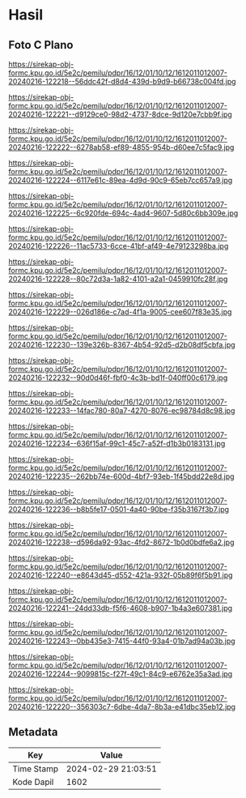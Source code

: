 # Hasil

## Foto C Plano

https://sirekap-obj-formc.kpu.go.id/5e2c/pemilu/pdpr/16/12/01/10/12/1612011012007-20240216-122218--56ddc42f-d8d4-439d-b9d9-b66738c004fd.jpg

https://sirekap-obj-formc.kpu.go.id/5e2c/pemilu/pdpr/16/12/01/10/12/1612011012007-20240216-122221--d9129ce0-98d2-4737-8dce-9d120e7cbb9f.jpg

https://sirekap-obj-formc.kpu.go.id/5e2c/pemilu/pdpr/16/12/01/10/12/1612011012007-20240216-122222--6278ab58-ef89-4855-954b-d60ee7c5fac9.jpg

https://sirekap-obj-formc.kpu.go.id/5e2c/pemilu/pdpr/16/12/01/10/12/1612011012007-20240216-122224--6117e61c-89ea-4d9d-90c9-65eb7cc657a9.jpg

https://sirekap-obj-formc.kpu.go.id/5e2c/pemilu/pdpr/16/12/01/10/12/1612011012007-20240216-122225--6c920fde-694c-4ad4-9607-5d80c6bb309e.jpg

https://sirekap-obj-formc.kpu.go.id/5e2c/pemilu/pdpr/16/12/01/10/12/1612011012007-20240216-122226--11ac5733-6cce-41bf-af49-4e79123298ba.jpg

https://sirekap-obj-formc.kpu.go.id/5e2c/pemilu/pdpr/16/12/01/10/12/1612011012007-20240216-122228--80c72d3a-1a82-4101-a2a1-0459910fc28f.jpg

https://sirekap-obj-formc.kpu.go.id/5e2c/pemilu/pdpr/16/12/01/10/12/1612011012007-20240216-122229--026d186e-c7ad-4f1a-9005-cee607f83e35.jpg

https://sirekap-obj-formc.kpu.go.id/5e2c/pemilu/pdpr/16/12/01/10/12/1612011012007-20240216-122230--139e326b-8367-4b54-92d5-d2b08df5cbfa.jpg

https://sirekap-obj-formc.kpu.go.id/5e2c/pemilu/pdpr/16/12/01/10/12/1612011012007-20240216-122232--90d0d46f-fbf0-4c3b-bd1f-040ff00c6179.jpg

https://sirekap-obj-formc.kpu.go.id/5e2c/pemilu/pdpr/16/12/01/10/12/1612011012007-20240216-122233--14fac780-80a7-4270-8076-ec98784d8c98.jpg

https://sirekap-obj-formc.kpu.go.id/5e2c/pemilu/pdpr/16/12/01/10/12/1612011012007-20240216-122234--636f15af-99c1-45c7-a52f-d1b3b0183131.jpg

https://sirekap-obj-formc.kpu.go.id/5e2c/pemilu/pdpr/16/12/01/10/12/1612011012007-20240216-122235--262bb74e-600d-4bf7-93eb-1f45bdd22e8d.jpg

https://sirekap-obj-formc.kpu.go.id/5e2c/pemilu/pdpr/16/12/01/10/12/1612011012007-20240216-122236--b8b5fe17-0501-4a40-90be-f35b3167f3b7.jpg

https://sirekap-obj-formc.kpu.go.id/5e2c/pemilu/pdpr/16/12/01/10/12/1612011012007-20240216-122238--d596da92-93ac-4fd2-8672-1b0d0bdfe6a2.jpg

https://sirekap-obj-formc.kpu.go.id/5e2c/pemilu/pdpr/16/12/01/10/12/1612011012007-20240216-122240--e8643d45-d552-421a-932f-05b89f6f5b91.jpg

https://sirekap-obj-formc.kpu.go.id/5e2c/pemilu/pdpr/16/12/01/10/12/1612011012007-20240216-122241--24dd33db-f5f6-4608-b907-1b4a3e607381.jpg

https://sirekap-obj-formc.kpu.go.id/5e2c/pemilu/pdpr/16/12/01/10/12/1612011012007-20240216-122243--0bb435e3-7415-44f0-93a4-01b7ad94a03b.jpg

https://sirekap-obj-formc.kpu.go.id/5e2c/pemilu/pdpr/16/12/01/10/12/1612011012007-20240216-122244--9099815c-f27f-49c1-84c9-e6762e35a3ad.jpg

https://sirekap-obj-formc.kpu.go.id/5e2c/pemilu/pdpr/16/12/01/10/12/1612011012007-20240216-122220--356303c7-6dbe-4da7-8b3a-e41dbc35eb12.jpg


## Metadata

| Key        | Value               |
| ---------- | ------------------- |
| Time Stamp | 2024-02-29 21:03:51 |
| Kode Dapil | 1602                |



